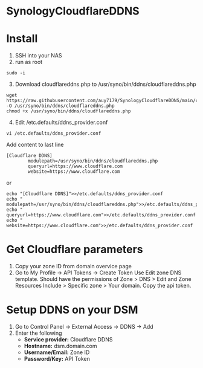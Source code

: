 # SynologyCloudflareDDNS

# Install
1. SSH into your NAS
2. run as root
```code
sudo -i
```
3. Download cloudflareddns.php to /usr/syno/bin/ddns/cloudflareddns.php

```code
wget https://raw.githubusercontent.com/auy7179/SynologyCloudflareDDNS/main/cloudflareddns.php -O /usr/syno/bin/ddns/cloudflareddns.php
chmod +x /usr/syno/bin/ddns/cloudflareddns.php
```

4. Edit /etc.defaults/ddns_provider.conf
```code
vi /etc.defaults/ddns_provider.conf
```
Add content to last line

```code
[Cloudflare DDNS]
        modulepath=/usr/syno/bin/ddns/cloudflareddns.php
        queryurl=https://www.cloudflare.com
        website=https://www.cloudflare.com
```
or
```code
echo "[Cloudflare DDNS]">>/etc.defaults/ddns_provider.conf
echo "        modulepath=/usr/syno/bin/ddns/cloudflareddns.php">>/etc.defaults/ddns_provider.conf
echo "        queryurl=https://www.cloudflare.com">>/etc.defaults/ddns_provider.conf
echo "        website=https://www.cloudflare.com">>/etc.defaults/ddns_provider.conf
```

# Get Cloudflare parameters
1. Copy your zone ID from domain overvice page
2. Go to My Profile -> API Tokens -> Create Token Use Edit zone DNS template.  Should have the permissions of Zone > DNS > Edit  and Zone Resources Include > Specific zone > Your domain. Copy the api token.

# Setup DDNS on your DSM
1. Go to Control Panel -> External Access -> DDNS -> Add
2. Enter the following
   - <b>Service provider:</b> Cloudflare DDNS
   - <b>Hostname:</b> dsm.domain.com
   - <b>Username/Email:</b> Zone ID
   - <b>Password/Key:</b> API Token
